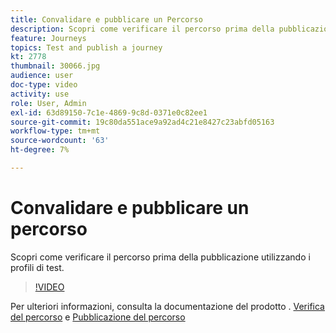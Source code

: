 ```yaml
---
title: Convalidare e pubblicare un Percorso
description: Scopri come verificare il percorso prima della pubblicazione utilizzando i profili di test.
feature: Journeys
topics: Test and publish a journey
kt: 2778
thumbnail: 30066.jpg
audience: user
doc-type: video
activity: use
role: User, Admin
exl-id: 63d89150-7c1e-4869-9c8d-0371e0c82ee1
source-git-commit: 19c80da551ace9a92ad4c21e8427c23abfd05163
workflow-type: tm+mt
source-wordcount: '63'
ht-degree: 7%

---
```


# Convalidare e pubblicare un percorso

Scopri come verificare il percorso prima della pubblicazione utilizzando i profili di test.

>[!VIDEO](https://video.tv.adobe.com/v/30066?quality=12)

Per ulteriori informazioni, consulta la documentazione del prodotto . [Verifica del percorso](https://experienceleague.adobe.com/docs/journeys/using/building-journeys/testing-the-journey.html)
e [Pubblicazione del percorso](https://experienceleague.adobe.com/docs/journeys/using/building-journeys/publishing-the-journey.html)
